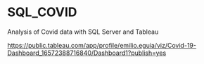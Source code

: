 # SQL_COVID
 Analysis of Covid data with SQL Server and Tableau

https://public.tableau.com/app/profile/emilio.eguia/viz/Covid-19-Dashboard_16572388716840/Dashboard1?publish=yes
